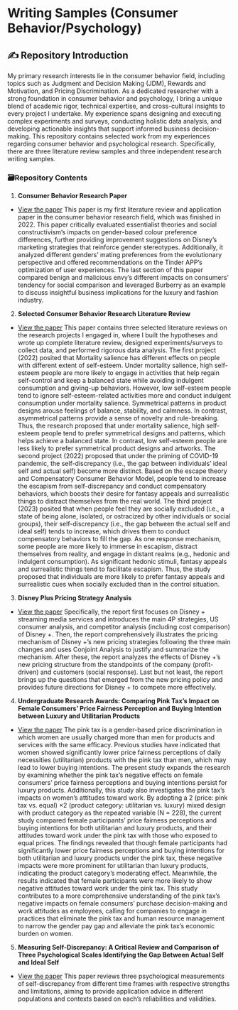 # Writing Samples (Consumer Behavior/Psychology)
## :writing_hand: Repository Introduction
My primary research interests lie in the consumer behavior field, including topics such as Judgment and Decision Making (JDM), Rewards and Motivation, and Pricing Discrimination. As a dedicated researcher with a strong foundation in consumer behavior and psychology, I bring a unique blend of academic rigor, technical expertise, and cross-cultural insights to every project I undertake. My experience spans designing and executing complex experiments and surveys, conducting holistic data analysis, and developing actionable insights that support informed business decision-making. This repository contains selected work from my experiences regarding consumer behavior and psychological research. Specifically, there are three literature review samples and three independent research writing samples. 

### :card_file_box:Repository Contents
1. **Consumer Behavior Research Paper**
- [View the paper](./2022_CB%20Review%20Paper.pdf)
This paper is my first literature review and application paper in the consumer behavior research field, which was finished in 2022. This paper critically evaluated essentialist theories and social constructivism’s
impacts on gender-based colour preference differences, further providing improvement suggestions on Disney’s
marketing strategies that reinforce gender stereotypes. Additionally, it analyzed different genders’ mating preferences from the
evolutionary perspective and offered recommendations on the Tinder APP’s optimization of user experiences. The last section of this paper
compared benign and malicious envy’s different impacts on consumers’ tendency for social comparison and
leveraged Burberry as an example to discuss insightful business implications for the luxury and fashion industry. 

2. **Selected Consumer Behavior Research Literature Review**
- [View the paper](./2022-2023_Selected%20Literature%20Reviews.pdf)
This paper contains three selected literature reviews on the research projects I engaged in, where I built the hypotheses and wrote up complete literature review, designed experiments/surveys to collect data, and performed rigorous data analysis. The first project (2022) posited that Mortality salience has different effects on people with different extent of self-esteem. Under 
mortality salience, high self-esteem people are more likely to engage in activities that help regain 
self-control and keep a balanced state while avoiding indulgent consumption and giving-up 
behaviors. However, low self-esteem people tend to ignore self-esteem-related activities more and 
conduct indulgent consumption under mortality salience. Symmetrical patterns in product designs 
arouse feelings of balance, stability, and calmness. In contrast, asymmetrical patterns provide a 
sense of novelty and rule-breaking. Thus, the research proposed that under mortality salience, high self-esteem 
people tend to prefer symmetrical designs and patterns, which helps achieve a balanced state. In 
contrast, low self-esteem people are less likely to prefer symmetrical product designs and artworks. The second project (2022) proposed that under the priming of COVID-19 pandemic, the self-discrepancy (i.e., the gap between 
individuals’ ideal self and actual self) become more distinct. Based on the escape 
theory and Compensatory Consumer Behavior Model, people tend to increase the 
escapism from self-discrepancy and conduct compensatory behaviors, which boosts 
their desire for fantasy appeals and surrealistic things to distract themselves from the 
real world. The third project (2023) posited that when people feel they are socially excluded (i.e., a state of being 
alone, isolated, or ostracized by other individuals or social groups), their self-discrepancy 
(i.e., the gap between the actual self and ideal self) tends to increase, which drives them to 
conduct compensatory behaviors to fill the gap. As one response mechanism, some people 
are more likely to immerse in escapism, distract themselves from reality, and engage in 
distant realms (e.g., hedonic and indulgent consumption). As significant hedonic stimuli, 
fantasy appeals and surrealistic things tend to facilitate escapism. Thus, the study proposed that 
individuals are more likely to prefer fantasy appeals and surrealistic cues when socially 
excluded than in the control situation.

3. **Disney Plus Pricing Strategy Analysis**
- [View the paper](./2023_Disney%20Plus%20Pricing%20Analysis.pdf)
 Specifically, the report first focuses on Disney + streaming media services and introduces the main 4P strategies, US consumer analysis, and competitor analysis 
(including cost comparison) of Disney +. Then, the report comprehensively illustrates the pricing mechanism of Disney +’s new pricing strategies following the three main changes and uses Conjoint Analysis to justify and summarize the 
mechanism. After these, the report analyzes the effects of Disney +’s new pricing structure from the standpoints of the 
company (profit-driven) and customers (social response). Last but not least, the report brings up the questions that 
emerged from the new pricing policy and provides future directions for Disney + to compete more effectively.

4. **Undergraduate Research Awards: Comparing Pink Tax’s Impact on Female Consumers’ Price Fairness Perception and Buying Intention between Luxury and Utilitarian Products**
- [View the paper](./2024_Independent%20Research_Pink%20Tax.pdf)
 The pink tax is a gender-based price discrimination in which women are usually charged 
more than men for products and services with the same efficacy. Previous studies have indicated 
that women showed significantly lower price fairness perceptions of daily necessities (utilitarian) 
products with the pink tax than men, which may lead to lower buying intentions. The present study 
expands the research by examining whether the pink tax’s negative effects on female consumers’ 
price fairness perceptions and buying intentions persist for luxury products. Additionally, this study 
also investigates the pink tax’s impacts on women’s attitudes toward work. By adopting a 2 (price: 
pink tax vs. equal) ×2 (product category: utilitarian vs. luxury) mixed design with product category 
as the repeated variable (N = 228), the current study compared female participants’ price fairness 
perceptions and buying intentions for both utilitarian and luxury products, and their attitudes toward 
work under the pink tax with those who exposed to equal prices. The findings revealed that though 
female participants had significantly lower price fairness perceptions and buying intentions for both 
utilitarian and luxury products under the pink tax, these negative impacts were more prominent for 
utilitarian than luxury products, indicating the product category’s moderating effect. Meanwhile, the 
results indicated that female participants were more likely to show negative attitudes toward work 
under the pink tax. This study contributes to a more comprehensive understanding of the pink tax’s 
negative impacts on female consumers’ purchase decision-making and work attitudes as employees, 
calling for companies to engage in practices that eliminate the pink tax and human resource 
management to narrow the gender pay gap and alleviate the pink tax’s economic burden on women.

5. **Measuring Self-Discrepancy: A Critical Review and Comparison of Three Psychological Scales Identifying the Gap Between Actual Self and Ideal Self**
- [View the paper](./2025_Self%20Discrepancy%20Scale%20Review.pdf)
This 
paper reviews three psychological measurements of self-discrepancy from different time 
frames with respective strengths and limitations, aiming to provide application advice in 
different populations and contexts based on each’s reliabilities and validities. 
